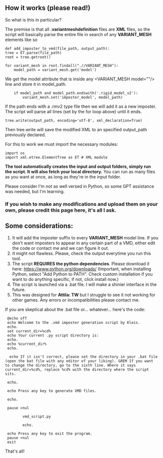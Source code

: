## How it works (please read!)

So what is this in particular? 

The premise is that all **.variantmeshdefinition** files are **XML** files, so the script will basically parse the entire file in search of any **VARIANT_MESH** elements like so

    def add_imposter_to_vmd(file_path, output_path):
    tree = ET.parse(file_path)
    root = tree.getroot()

    for variant_mesh in root.findall(".//VARIANT_MESH"):
        model_path = variant_mesh.get('model')
	
We get the model attribute that is inside any <VARIANT_MESH model=""/> line and store it in model_path.
 
        if model_path and model_path.endswith('.rigid_model_v2'):
            variant_mesh.set('imposter_model', model_path)

If the path ends with a .rmv2 type file then we will add it as a new imposter. The script will parse all lines (set by the for loop above) until it ends.     
    
    tree.write(output_path, encoding='utf-8', xml_declaration=True)

Then tree.write will save the modified XML to an specified output_path previously declared.

For this to work we must import the necessary modules: 

    import os
    import xml.etree.ElementTree as ET # XML module

**The tool automatically creates the input and output folders, simply run the script. It will also fetch your local directory.** You can run as many files as you want at once, as long as they're in the input folder. 

Please consider I'm not as well versed in Python, so some GPT assistance was needed, but I'm learning. 

### If you wish to make any modifications and upload them on your own, please credit this page here, it's all I ask.

## Some considerations: 

   1. It will add the imposter suffix to every **VARIANT_MESH** model line. If you don't want imposters to appear in any certain part of a VMD, either edit the code or contact me and we can figure it out.
   2. It might not flawless. Please, check the output everytime you run this tool.
   3. The script **REQUIRES the python dependencies**. Please download it here: https://www.python.org/downloads/ (Important, when installing Python, select "Add Python to PATH". Check custom installation if you want to do anything specific, if not, click install now.)
   4. The script is launched via a .bat file. I will make a shinier interface in the future.
   5. This was designed for **Attila: TW** but I struggle to see it not working for other games. Any errors or incompatibilities please contact me.

If you are skeptical about the .bat file or... whatever... here's the code:

 	 @echo off
 	 echo Welcome to the .vmd imposter generation script by Kleis.
 	 echo.
 	 set current_dir=%cd%
 	 echo Your current .py script directory is:
 	 echo.
 	 echo %current_dir%  
 	 echo.

	  echo If it isn't correct, please set the directory in your .bat file (open the bat file with any editor of your liking). &REM If you want to change the directory, go to the sixth line. Where it says current_dir=%cd%, replace %cd% with the directory where the script sits.

 	 echo. 
  
 	 echo Press any key to generate VMD files.
	
 	 echo.

 	 pause >nul

    		vmd_script.py 
	
    		echo.

 	 echo Press any key to exit the program.
 	 pause >nul
 	 exit

That's all!


